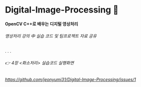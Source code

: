 # Digital-Image-Processing :turtle:

**OpenCV C++로 배우는 디지털 영상처리**

###### 영상처리 강의 中 실습 코드 및 팀프로젝트 자료 공유

.
.
.

###### :point_right: 4장 <화소처리> 실습코드 실행화면


###### https://github.com/jeonyumi31/Digital-Image-Processing/issues/1


